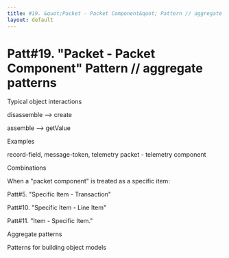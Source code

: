 ```yaml
---
title: #19. &quot;Packet - Packet Component&quot; Pattern // aggregate patterns
layout: default
---
```




# Patt#19. &quot;Packet - Packet Component&quot; Pattern // aggregate patterns 

 

Typical object interactions 

 disassemble --&gt; create 

 assemble --&gt; getValue 

Examples

 record-field, message-token, telemetry packet - telemetry component 

Combinations 

 When a &quot;packet component&quot; is treated as a specific item: 

Patt#5. &quot;Specific Item - Transaction&quot; 

Patt#10. &quot;Specific Item - Line Item&quot; 

Patt#11. &quot;Item - Specific Item.&quot; 

Aggregate patterns

Patterns for building object models



